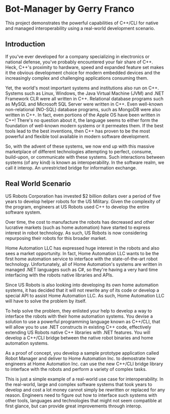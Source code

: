 # Bot-Manager by Gerry Franco

This project demonstrates the powerful capabilities of C++/CLI for native and managed interoperability 
using a real-world development scenario.

## Introduction

If you've ever developed for a company specializing in electronics or national defense, you've probably encountered your fair share 
of C++. Heck, C++'s proximity to hardware, speed and expanded feature set makes it the obvious development choice for modern embedded devices and the increasingly complex and challenging applications consuming them.

Yet, the world's most important systems and institutions also run on C++. Systems such as Linux, Windows, the Java Virtual Machine (JVM) and .NET Framework CLR were all written in C++. Relational database programs such as MySQL and Microsoft SQL Server were written in C++. Even well-known non-relational (NO-SQL) database programs, 
such as MongoDB were also written in C++. In fact, even portions of the Apple OS have been written in C++! 
There's no question about it, the language seems to either form the foundation of well-known modern systems or it permeates them. If the best tools lead to the best inventions, then C++ has proven to be the most powerful and flexible tool available in modern software development.

So, with the advent of these systems, we now end up with this massive marketplace of different technologies attempting to perfect, consume, build-upon, or communicate with these systems. Such interactions between systems (of any kind) is known as interoperability. In the software realm, we call it interop. An unrestricted bridge for information exchange.

## Real World Scenario

US Robots Corporation has invested $2 billion dollars over a period of five years to develop helper robots for the US Military. Given the complexity of the program, engineers at US Robots used C++ to develop the entire software system.

Over time, the cost to manufacture the robots has decreased and other lucrative markets (such as home automation) have started to express interest in robot technology. As such, US Robots is now considering repurposing their robots for this broader market.

Home Automation LLC has expressed huge interest in the robots and also sees a market opportunity. In fact, Home Automation LLC wants to be the first home automation service to interface with the state-of-the-art robot technology. Unfortunately, all of Home Automation's systems are written in managed .NET languages such as C#, so they're having a very hard time interfacing with the robots native libraries and APIs.

Since US Robots is also looking into developing its own home automation systems, it has decided that it will not rewrite any of its code or develop a special API to assist Home Automation LLC. As such, Home Automation LLC will have to solve the problem by itself.

To help solve the problem, they enlisted your help to develop a way to interface the robots with their home automation
systems. You devise a solution to use a powerful programming language known as C++/CLI, that will allow you to use .NET constructs in existing C++ code, effectively extending US Robots native C++ libraries with .NET features. You will develop
a C++/CLI bridge between the native robot binaries and home automation systems. 

As a proof of concept, you develop a sample prototype application called Robot Manager and deliver to Home Automation Inc. to demostrate how engineers at Home Automation Inc. can use the new C++/CLI bridge library to interface with the robots and perform a variety of complex tasks.

This is just a simple example of a real-world use case for interoperability. In the real-world, large and complex software
systems that took years to develop and cost a lot money cannot simply be rewritten or replaced for any reason. Engineers need to figure out how to interface such systems with other tools, languages and technologies that might not seem compatible at first glance, but can provide great improvements through interop.

















